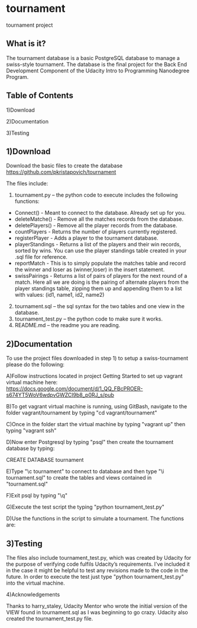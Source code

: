 # tournament
tournament project

What is it?
-----------

The tournament database is a basic PostgreSQL database to manage a swiss-style tournament. The database is the final project for the Back End Development Component of the Udacity Intro to Programming Nanodegree Program.

Table of Contents
------------------

1)Download 

2)Documentation

3)Testing


1)Download
-----------

Download the basic files to create the database https://github.com/pkristapovich/tournament

The files include:

1. tournament.py – the python code to execute includes the following functions:
  * Connect() - Meant to connect to the database. Already set up for you.
  * deleteMatche() - Remove all the matches records from the database.
  * deletePlayers() - Remove all the player records from the database.
  * countPlayers - Returns the number of players currently registered.
  * registerPlayer - Adds a player to the tournament database.
  * playerStandings - Returns a list of the players and their win records, sorted by wins. You can use the player standings table created in your .sql file for reference.
  * reportMatch - This is to simply populate the matches table and record the winner and loser as (winner,loser) in the insert statement.
  * swissPairings - Returns a list of pairs of players for the next round of a match. Here all we are doing is the pairing of alternate players from the player standings table, zipping them up and appending them to a list with values:
(id1, name1, id2, name2)
2. tournament.sql – the sql syntax for the two tables and one view in the database.
3. tournament_test.py – the python code to make sure it works.
4. README.md – the readme you are reading.




2)Documentation
-------------

To use the project files downloaded in step 1) to setup a swiss-tournament please do the following:

A)Follow instructions located in project Getting Started to set up vagrant virtual machine here: https://docs.google.com/document/d/1_QQ_FBcPROER-s674YT5WoV6wdpvGWZCI9b8_p0RJ_s/pub

B)To get vagrant virtual machine is running, using GitBash, navigate to the folder vagrant/tournament by typing "cd vagrant/tournament"

C)Once in the folder start the virtual machine by typing "vagrant up" then typing "vagrant ssh"

D)Now enter Postgresql by typing "psql" then create the tournament database by typing:

CREATE DATABASE tournament

E)Type "\c tournament" to connect to database and then type "\i tournament.sql" to create the tables and views contained in "tournament.sql"

F)Exit psql by typing "\q"

G)Execute the test script the typing "python tournament_test.py"


D)Use the functions in the script to simulate a tournament. The functions are:




3)Testing
----------

The files also include tournament_test.py, which was created by Udacity for the purpose of verifying code fulfils Udacity’s requirements. 
I’ve included it in the case it might be helpful to test any revisions made to the code in the future. In order to execute the test
just type "python tournament_test.py" into the virtual machine.


4)Acknowledgements

Thanks to harry_staley, Udacity Mentor who wrote the initial version of the VIEW found in tournament.sql as I was beginning to go crazy. Udacity also created the tournament_test.py file.
